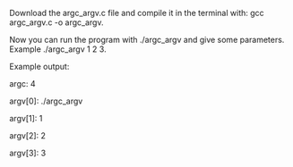 Download the argc_argv.c file and compile it in the terminal with: gcc argc_argv.c -o argc_argv.

Now you can run the program with ./argc_argv and give some parameters. Example ./argc_argv 1 2 3.

Example output:

argc: 4

argv[0]: ./argc_argv

argv[1]: 1

argv[2]: 2

argv[3]: 3

